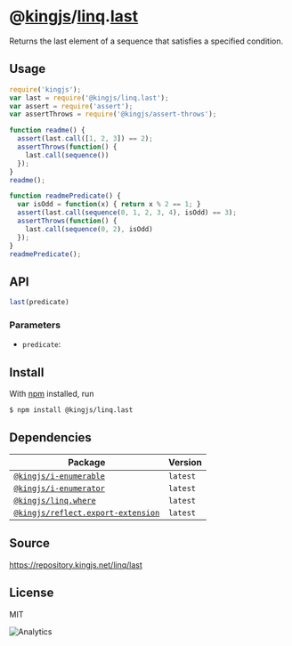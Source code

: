 # @[kingjs][@kingjs]/[linq][ns0].[last][ns1]
Returns the last element of a sequence that  satisfies a specified condition.
## Usage
```js
require('kingjs');
var last = require('@kingjs/linq.last');
var assert = require('assert');
var assertThrows = require('@kingjs/assert-throws');

function readme() {
  assert(last.call([1, 2, 3]) == 2);
  assertThrows(function() {
    last.call(sequence())
  });
}
readme();

function readmePredicate() {
  var isOdd = function(x) { return x % 2 == 1; }
  assert(last.call(sequence(0, 1, 2, 3, 4), isOdd) == 3);
  assertThrows(function() {
    last.call(sequence(0, 2), isOdd)
  });
}
readmePredicate();

```

## API
```ts
last(predicate)
```

### Parameters
- `predicate`: 



## Install
With [npm](https://npmjs.org/) installed, run
```
$ npm install @kingjs/linq.last
```
## Dependencies
|Package|Version|
|---|---|
|[`@kingjs/i-enumerable`](https://www.npmjs.com/package/@kingjs/i-enumerable)|`latest`|
|[`@kingjs/i-enumerator`](https://www.npmjs.com/package/@kingjs/i-enumerator)|`latest`|
|[`@kingjs/linq.where`](https://www.npmjs.com/package/@kingjs/linq.where)|`latest`|
|[`@kingjs/reflect.export-extension`](https://www.npmjs.com/package/@kingjs/reflect.export-extension)|`latest`|
## Source
https://repository.kingjs.net/linq/last
## License
MIT

![Analytics](https://analytics.kingjs.net/linq/last)

[@kingjs]: https://www.npmjs.com/package/kingjs
[ns0]: https://www.npmjs.com/package/@kingjs/linq
[ns1]: https://www.npmjs.com/package/@kingjs/linq.last

